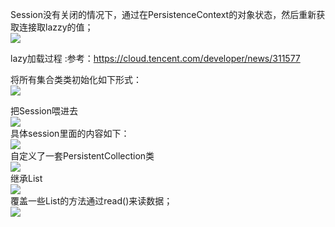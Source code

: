 Session没有关闭的情况下，通过在PersistenceContext的对象状态，然后重新获取连接取lazzy的值；   
![](https://github.com/zhangzhenhuajack/spring-data-jpa-guide/blob/master/images/entity_lazy/1.png)   

lazy加载过程 :参考：https://cloud.tencent.com/developer/news/311577      

将所有集合类类初始化如下形式：  
![](https://github.com/zhangzhenhuajack/spring-data-jpa-guide/blob/master/images/entity_lazy/2.png)   

把Session喂进去   
![](https://github.com/zhangzhenhuajack/spring-data-jpa-guide/blob/master/images/entity_lazy/3.png)   
具体session里面的内容如下：   
![](https://github.com/zhangzhenhuajack/spring-data-jpa-guide/blob/master/images/entity_lazy/4.png)    
自定义了一套PersistentCollection类   
![](https://github.com/zhangzhenhuajack/spring-data-jpa-guide/blob/master/images/entity_lazy/5.png)   
继承List   
![](https://github.com/zhangzhenhuajack/spring-data-jpa-guide/blob/master/images/entity_lazy/6.png)   
覆盖一些List的方法通过read()来读数据；   
![](https://github.com/zhangzhenhuajack/spring-data-jpa-guide/blob/master/images/entity_lazy/7.png)   
